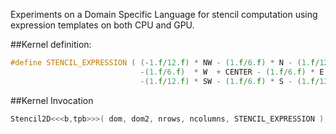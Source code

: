 Experiments on a Domain Specific Language for stencil computation using
expression templates on both CPU and GPU.

##Kernel definition:

```c++
#define STENCIL_EXPRESSION ( (-1.f/12.f) * NW - (1.f/6.f) * N - (1.f/12.f) * NE \
                             -(1.f/6.f)  * W  + CENTER - (1.f/6.f) * E          \
                             -(1.f/12.f) * SW - (1.f/6.f) * S - (1.f/12.f) * SE )
```

##Kernel Invocation

```c++
Stencil2D<<<b,tpb>>>( dom, dom2, nrows, ncolumns, STENCIL_EXPRESSION );
```
